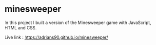 # minesweeper

In this project I built a version of the Minesweeper game with JavaScript, HTML and CSS.

Live link :
https://adrians90.github.io/minesweeper/
